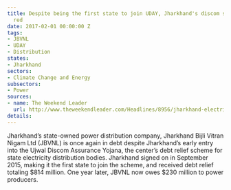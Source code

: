 ```yaml
---
title: Despite being the first state to join UDAY, Jharkhand's discom still in the
  red
date: 2017-02-01 00:00:00 Z
tags:
- JBVNL
- UDAY
- Distribution
states:
- Jharkhand
sectors:
- Climate Change and Energy
subsectors:
- Power
sources:
- name: The Weekend Leader
  url: http://www.theweekendleader.com/Headlines/8956/jharkhand-electricity-board-continues-to-lose-despite-uday.html
details: 
---
```


Jharkhand’s state-owned power distribution company, Jharkhand Bijli Vitran Nigam Ltd (JBVNL) is once again in debt despite Jharkhand’s early entry into the Ujwal Discom Assurance Yojana, the center’s debt relief scheme for state electricity distribution bodies. Jharkhand signed on in September 2015, making it the first state to join the scheme, and received debt relief totaling $814 million. One year later, JBVNL now owes $230 million to power producers.

